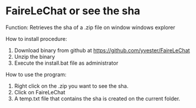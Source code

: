 # FaireLeChat or see the sha

Function:
Retrieves the sha of a .zip file on window windows explorer

How to install procedure:
1) Download binary from github at https://github.com/yvester/FaireLeChat
2) Unzip the binary
3) Execute the install.bat file as administrator

How to use the program:
1) Right click on the .zip you want to see the sha.
2) Click on FaireLeChat
2) A temp.txt file that contains the sha is created on the current folder.
 


